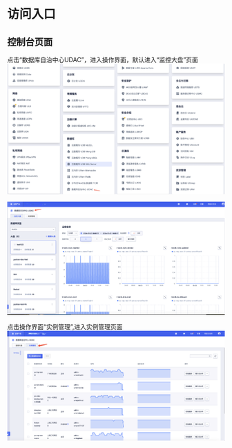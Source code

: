 # 访问入口


## 控制台页面 
  点击“数据库自治中心UDAC”，进入操作界面，默认进入“监控大盘”页面
  ![image](/images/access-entrance-page.png)

  ![image](/images/access-entrance-panel.png)
 
  点击操作界面“实例管理”,进入实例管理页面
  ![image](/images/access-entrance-instance-manager.png)

